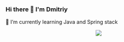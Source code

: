 ### Hi there 👋 I'm Dmitriy
🌱 I’m currently learning  Java and Spring stack


<a href="https://t.me/dmk_t"><src img="https://img.shields.io/badge/Telegram-2CA5E0?style=for-the-badge&logo=telegram&logoColor=white"></a>

<p align="center">
    <img src="https://github-readme-stats.vercel.app/api/top-langs/?username=dmitriy-tverdokhlibov" text-align="center"/>
</p>




    
      
